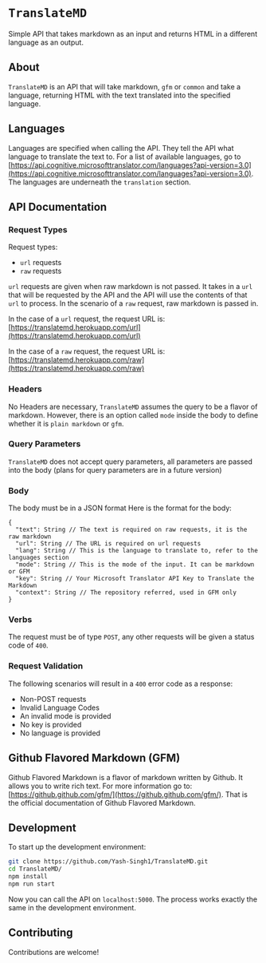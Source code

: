 # `TranslateMD`

Simple API that takes markdown as an input and returns HTML in a different language as an output.

## About

`TranslateMD` is an API that will take markdown, `gfm` or `common` and take a language, returning HTML with the text translated into the specified language.

## Languages

Languages are specified when calling the API. They tell the API what language to translate the text to. For a list of available languages, go to [https://api.cognitive.microsofttranslator.com/languages?api-version=3.0](https://api.cognitive.microsofttranslator.com/languages?api-version=3.0). The languages are underneath the `translation` section.

## API Documentation

### Request Types

Request types:

- `url` requests
- `raw` requests

`url` requests are given when raw markdown is not passed. It takes in a `url` that will be requested by the API and the API will use the contents of that `url` to process. In the scenario of a `raw` request, raw markdown is passed in.

In the case of a `url` request, the request URL is: [https://translatemd.herokuapp.com/url](https://translatemd.herokuapp.com/url)

In the case of a `raw` request, the request URL is: [https://translatemd.herokuapp.com/raw](https://translatemd.herokuapp.com/raw)

### Headers

No Headers are necessary, `TranslateMD` assumes the query to be a flavor of markdown. However, there is an option called `mode` inside the body to define whether it is `plain markdown` or `gfm`.

### Query Parameters

`TranslateMD` does not accept query parameters, all parameters are passed into the body (plans for query parameters are in a future version)

### Body

The body must be in a JSON format
Here is the format for the body:

```json5
{
  "text": String // The text is required on raw requests, it is the raw markdown
  "url": String // The URL is required on url requests
  "lang": String // This is the language to translate to, refer to the languages section
  "mode": String // This is the mode of the input. It can be markdown or GFM
  "key": String // Your Microsoft Translator API Key to Translate the Markdown
  "context": String // The repository referred, used in GFM only
}
```

### Verbs

The request must be of type `POST`, any other requests will be given a status code of `400`.

### Request Validation

The following scenarios will result in a `400` error code as a response:

- Non-POST requests
- Invalid Language Codes
- An invalid mode is provided
- No key is provided
- No language is provided

## Github Flavored Markdown (GFM)

Github Flavored Markdown is a flavor of markdown written by Github. It allows you to write rich text. For more information go to: [https://github.github.com/gfm/](https://github.github.com/gfm/). That is the official documentation of Github Flavored Markdown.

## Development

To start up the development environment:

```bash
git clone https://github.com/Yash-Singh1/TranslateMD.git
cd TranslateMD/
npm install
npm run start
```

Now you can call the API on `localhost:5000`. The process works exactly the same in the development environment.

## Contributing

Contributions are welcome!
